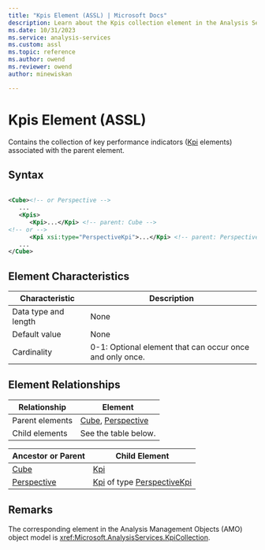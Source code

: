 ```yaml
---
title: "Kpis Element (ASSL) | Microsoft Docs"
description: Learn about the Kpis collection element in the Analysis Services Scripting Language (ASSL) schema.
ms.date: 10/31/2023
ms.service: analysis-services
ms.custom: assl
ms.topic: reference
ms.author: owend
ms.reviewer: owend
author: minewiskan

---
```

# Kpis Element (ASSL)

  Contains the collection of key performance indicators ([Kpi](../objects/kpi-element-assl.md) elements) associated with the parent element.  
  
## Syntax  
  
```xml  
  
<Cube><!-- or Perspective -->  
   ...  
   <Kpis>  
      <Kpi>...</Kpi> <!-- parent: Cube -->  
<!-- or -->  
      <Kpi xsi:type="PerspectiveKpi">...</Kpi> <!-- parent: Perspective -->  
   ...  
</Cube>  
```  
  
## Element Characteristics  
  
|Characteristic|Description|  
|--------------------|-----------------|  
|Data type and length|None|  
|Default value|None|  
|Cardinality|0-1: Optional element that can occur once and only once.|  
  
## Element Relationships  
  
|Relationship|Element|  
|------------------|-------------|  
|Parent elements|[Cube](../objects/cube-element-assl.md), [Perspective](../objects/perspective-element-assl.md)|  
|Child elements|See the table below.|  
  
|Ancestor or Parent|Child Element|  
|------------------------|-------------------|  
|[Cube](../objects/cube-element-assl.md)|[Kpi](../objects/kpi-element-assl.md)|  
|[Perspective](../objects/perspective-element-assl.md)|[Kpi](../objects/kpi-element-assl.md) of type [PerspectiveKpi](../data-type/perspectivekpi-data-type-assl.md)|  
  
## Remarks  
 The corresponding element in the Analysis Management Objects (AMO) object model is <xref:Microsoft.AnalysisServices.KpiCollection>.  
